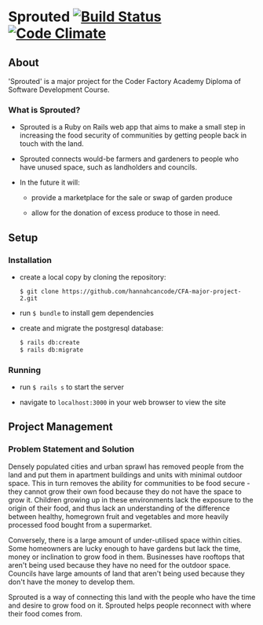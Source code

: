 # Sprouted [![Build Status](https://travis-ci.org/hannahcancode/CFA-major-project-2.svg?branch=master)](https://travis-ci.org/hannahcancode/CFA-major-project-2) [![Code Climate](https://codeclimate.com/github/hannahcancode/CFA-major-project-2.png)](https://codeclimate.com/github/hannahcancode/CFA-major-project-2)

## About

'Sprouted' is a major project for the Coder Factory Academy Diploma of Software Development Course.

### What is Sprouted?
- Sprouted is a Ruby on Rails web app that aims to make a small step in increasing the food security of communities by getting people back in touch with the land.

- Sprouted connects would-be farmers and gardeners to people who have unused space, such as landholders and councils.


- In the future it will:

  - provide a marketplace for the sale or swap of garden produce

  - allow for the donation of excess produce to those in need.


## Setup
### Installation
- create a local copy by cloning the repository:

  `$ git clone https://github.com/hannahcancode/CFA-major-project-2.git`


- run `$ bundle` to install gem dependencies


- create and migrate the postgresql database:

  ```bash
  $ rails db:create
  $ rails db:migrate
  ```

### Running

- run `$ rails s` to start the server


- navigate to `localhost:3000` in your web browser to view the site

## Project Management

### Problem Statement and Solution

Densely populated cities and urban sprawl has removed people from the land and put them in apartment buildings and units with minimal outdoor space. This in turn removes the ability for communities to be food secure - they cannot grow their own food because they do not have the space to grow it. Children growing up in these environments lack the exposure to the origin of their food, and thus lack an understanding of the difference between healthy, homegrown fruit and vegetables and more heavily processed food bought from a supermarket.

Conversely, there is a large amount of under-utilised space within cities. Some homeowners are lucky enough to have gardens but lack the time, money or inclination to grow food in them. Businesses have rooftops that aren't being used because they have no need for the outdoor space. Councils have large amounts of land that aren't being used because they don't have the money to develop them.

Sprouted is a way of connecting this land with the people who have the time and desire to grow food on it. Sprouted helps people reconnect with where their food comes from.
